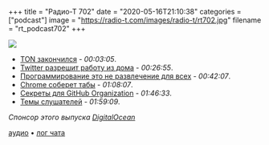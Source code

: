 +++
title = "Радио-Т 702"
date = "2020-05-16T21:10:38"
categories = ["podcast"]
image = "https://radio-t.com/images/radio-t/rt702.jpg"
filename = "rt_podcast702"
+++

![](https://radio-t.com/images/radio-t/rt702.jpg)

- [TON закончился](https://telegra.ph/What-Was-TON-And-Why-It-Is-Over-05-12) - *00:03:05*.
- [Twitter разрешит работу из дома](https://www.buzzfeednews.com/article/alexkantrowitz/twitter-will-allow-employees-to-work-at-home-forever) - *00:26:55*.
- [Программирование это не развлечение для всех](https://thenextweb.com/growth-quarters/2020/05/15/coding-is-not-fun-its-technically-and-ethically-complex-syndication/) - *00:42:07*.
- [Chrome соберет табы](https://www.engadget.com/google-chrome-tab-groups-feature-164057759.html) - *01:08:07*.
- [Секреты для GitHub Organization](https://github.blog/changelog/2020-05-14-organization-secrets/) - *01:46:33*.
- [Темы слушателей](https://radio-t.com/p/2020/05/12/prep-702/) - *01:59:09*.

*Спонсор этого выпуска [DigitalOcean](https://do.co/radiot)*


[аудио](https://cdn.radio-t.com/rt_podcast702.mp3) • [лог чата](https://chat.radio-t.com/logs/radio-t-702.html)
<audio src="https://cdn.radio-t.com/rt_podcast702.mp3" preload="none"></audio>
